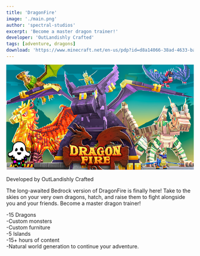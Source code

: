 ```yaml
---
title: 'DragonFire'
image: './main.png'
author: 'spectral-studios'
excerpt: 'Become a master dragon trainer!'
developer: 'OutLandishly Crafted'
tags: [adventure, dragons]
download: 'https://www.minecraft.net/en-us/pdp?id=d8a14066-38ad-4633-bab8-f50ab1817f1c'
---
```


![Thumbnail](./main.png)

Developed by OutLandishly Crafted

The long-awaited Bedrock version of DragonFire is finally here! Take to the skies on your very own dragons, hatch, and raise them to fight alongside you and your friends. Become a master dragon trainer!

-15 Dragons<br />
-Custom monsters<br />
-Custom furniture<br />
-5 Islands<br />
-15+ hours of content<br />
-Natural world generation to continue your adventure.
